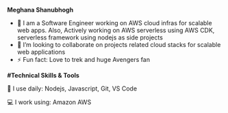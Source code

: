 **Meghana Shanubhogh**

- 🔭 I am a Software Engineer working on AWS cloud infras for scalable web apps. Also, Actively working on AWS serverless using AWS CDK,  serverless framework using nodejs as side projects 
- 👯 I’m looking to collaborate on projects related cloud stacks for scalable web applications 
- ⚡ Fun fact: Love to trek and huge Avengers fan

**#Technical Skills & Tools**

🚀 I use daily: Nodejs, Javascript, Git, VS Code

💻 I work using: Amazon AWS 

